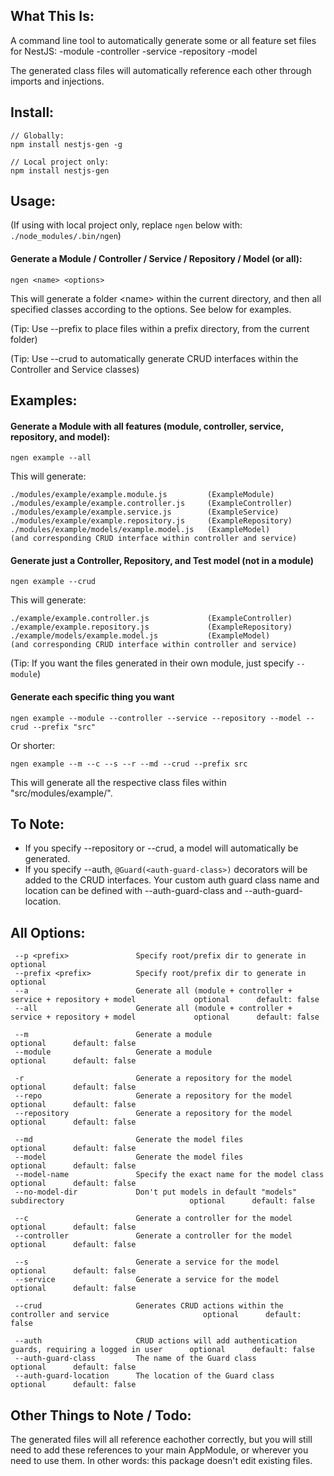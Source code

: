## What This Is:

A command line tool to automatically generate some or all feature set files for NestJS:
-module
-controller
-service
-repository
-model

The generated class files will automatically reference each other through imports and injections. 

## Install:

    // Globally:
    npm install nestjs-gen -g

    // Local project only:
    npm install nestjs-gen


## Usage:

(If using with local project only, replace `ngen` below with: `./node_modules/.bin/ngen`)

#### Generate a Module / Controller / Service / Repository / Model (or all):

    ngen <name> <options>


This will generate a folder \<name> within the current directory, and then all specified classes according to the options.  See below for examples.

(Tip: Use --prefix to place files within a prefix directory, from the current folder)

(Tip: Use --crud to automatically generate CRUD interfaces within the Controller and Service classes)


## Examples:

#### Generate a Module with all features (module, controller, service, repository, and model):

    ngen example --all

This will generate:

    ./modules/example/example.module.js         (ExampleModule)
    ./modules/example/example.controller.js     (ExampleController)
    ./modules/example/example.service.js        (ExampleService)
    ./modules/example/example.repository.js     (ExampleRepository)
    ./modules/example/models/example.model.js   (ExampleModel)
    (and corresponding CRUD interface within controller and service)

#### Generate just a Controller, Repository, and Test model (not in a module)

    ngen example --crud

This will generate:

    ./example/example.controller.js             (ExampleController)
    ./example/example.repository.js             (ExampleRepository)
    ./example/models/example.model.js           (ExampleModel)
    (and corresponding CRUD interface within controller and service)

(Tip: If you want the files generated in their own module, just specify `--module`)

#### Generate each specific thing you want

    ngen example --module --controller --service --repository --model --crud --prefix "src"

Or shorter:

    ngen example --m --c --s --r --md --crud --prefix src

This will generate all the respective class files within "src/modules/example/".

## To Note:
* If you specify --repository or --crud, a model will automatically be generated.
* If you specify --auth, `@Guard(<auth-guard-class>)` decorators will be added to the CRUD interfaces. 
Your custom auth guard class name and location can be defined with --auth-guard-class and --auth-guard-location.


## All Options:

     --p <prefix>               Specify root/prefix dir to generate in                                       optional
     --prefix <prefix>          Specify root/prefix dir to generate in                                       optional
     --a                        Generate all (module + controller + service + repository + model             optional      default: false
     --all                      Generate all (module + controller + service + repository + model             optional      default: false
     
     --m                        Generate a module                                                            optional      default: false
     --module                   Generate a module                                                            optional      default: false
     
     -r                         Generate a repository for the model                                          optional      default: false
     --repo                     Generate a repository for the model                                          optional      default: false
     --repository               Generate a repository for the model                                          optional      default: false
     
     --md                       Generate the model files                                                     optional      default: false
     --model                    Generate the model files                                                     optional      default: false
     --model-name               Specify the exact name for the model class                                   optional      default: false
     --no-model-dir             Don't put models in default "models" subdirectory                            optional      default: false

     --c                        Generate a controller for the model                                          optional      default: false
     --controller               Generate a controller for the model                                          optional      default: false
     
     --s                        Generate a service for the model                                             optional      default: false
     --service                  Generate a service for the model                                             optional      default: false
     
     --crud                     Generates CRUD actions within the controller and service                     optional      default: false
     
     --auth                     CRUD actions will add authentication guards, requiring a logged in user      optional      default: false
     --auth-guard-class         The name of the Guard class                                                  optional      default: false
     --auth-guard-location      The location of the Guard class                                              optional      default: false
     


## Other Things to Note / Todo:
The generated files will all reference eachother correctly, but you will still need to add these references to your main AppModule, or wherever you need to use them. In other words: this package doesn't edit existing files.